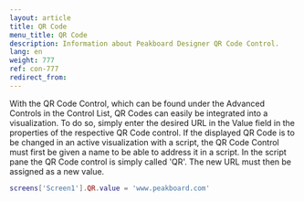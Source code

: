 ```yaml
---
layout: article
title: QR Code
menu_title: QR Code
description: Information about Peakboard Designer QR Code Control.
lang: en
weight: 777
ref: con-777
redirect_from:
---
```


With the QR Code Control, which can be found under the Advanced Controls in the Control List, QR Codes can easily be integrated into a visualization. 
To do so, simply enter the desired URL in the Value field in the properties of the respective QR Code control. 
If the displayed QR Code is to be changed in an active visualization with a script, the QR Code Control must first be given a name to be able to address it in a script. 
In the script pane the QR Code control is simply called 'QR'.
The new URL must then be assigned as a new value. 

```lua
screens['Screen1'].QR.value = 'www.peakboard.com'
```